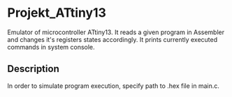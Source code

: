 # Projekt_ATtiny13
Emulator of microcontroller ATtiny13. It reads a given program in Assembler and changes it's registers states accordingly. It
prints currently executed commands in system console.

## Description
In order to simulate program execution, specify path to .hex file in main.c.
